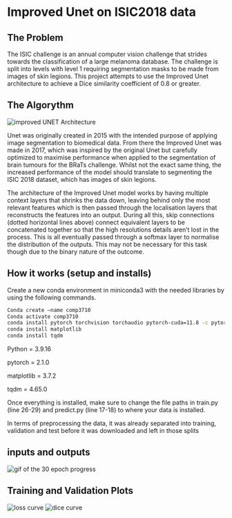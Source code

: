 # Improved Unet on ISIC2018 data

## The Problem
The ISIC challenge is an annual computer vision challenge that strides towards the classification of a large melanoma database. The challenge is split into levels with level 1 requiring segmentation masks to be made from images of skin legions. This project attempts to use the Improved Unet architecture to achieve a Dice similarity coefficient of 0.8 or greater.

## The Algorythm
![improved UNET Architecture](https://github.com/valensmith/PatternAnalysis-2023/blob/topic-recognition/recognition/Project/images/Improved_Unet_Architecture.png)

Unet was originally created in 2015 with the intended purpose of applying image segmentation to biomedical data. From there the Improved Unet was made in 2017, which was inspired by the original Unet but carefully optimized to maximise performance when applied to the segmentation of brain tumours for the BRaTs challenge. Whilst not the exact same thing, the increased performance of the model should translate to segmenting the ISIC 2018 dataset, which has images of skin legions.

The architecture of the Improved Unet model works by having multiple context layers that shrinks the data down, leaving behind only the most relevant features which is then passed through the localisation layers that reconstructs the features into an output. During all this, skip connections (dotted horizontal lines above) connect equivalent layers to be concatenated together so that the high resolutions details aren’t lost in the process. This is all eventually passed through a softmax layer to normalise the distribution of the outputs. This may not be necessary for this task though due to the binary nature of the outcome.

## How it works (setup and installs)
Create a new conda environment in miniconda3 with the needed libraries by using the following commands.
```bash
Conda create –name comp3710
Conda activate comp3710
conda install pytorch torchvision torchaudio pytorch-cuda=11.8 -c pytorch -c nvidia
conda install matplotlib
conda install tqdm
```

Python     = 3.9.16

pytorch    = 2.1.0

matplotlib = 3.7.2

tqdm       = 4.65.0

Once everything is installed, make sure to change the file paths in train.py (line 26-29) and predict.py (line 17-18) to where your data is installed.

In terms of preprocessing the data, it was already separated into training, validation and test before it was downloaded and left in those splits

## inputs and outputs
![gif of the 30 epoch progress](https://github.com/valensmith/PatternAnalysis-2023/blob/topic-recognition/recognition/Project/images/ezgif.com-gif-maker.gif)

## Training and Validation Plots
![loss curve](https://github.com/valensmith/PatternAnalysis-2023/blob/topic-recognition/recognition/Project/images/LossCurve.png)
![dice curve](https://github.com/valensmith/PatternAnalysis-2023/blob/topic-recognition/recognition/Project/images/DiceCurve.png)

